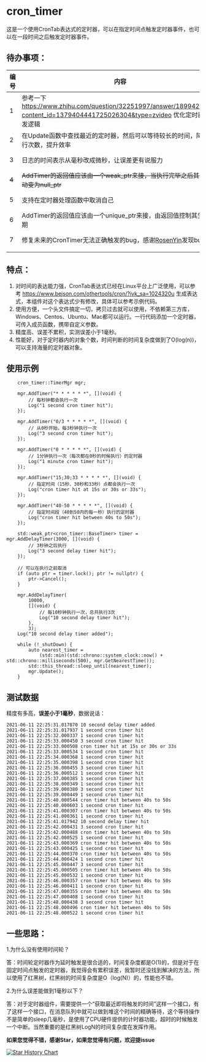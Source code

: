 # cron_timer

这是一个使用CronTab表达式的定时器，可以在指定时间点触发定时器事件，也可以在一段时间之后触发定时器事件。



## 待办事项：

| 编号  | 内容                                                         | 状态                        |
| ----- | ------------------------------------------------------------ | --------------------------- |
| 1     | 参考一下 https://www.zhihu.com/question/32251997/answer/1899420964?content_id=1379404441725026304&type=zvideo 优化定时器的触发逻辑 | 20210525，xinyong已完成     |
| 2     | 在Update函数中查找最近的定时器，然后可以等待较长的时间，降低执行次数，提升效率 | 20210525，xinyong已完成     |
| 3     | 日志的时间表示从毫秒改成微秒，让误差更有说服力               | 20210611, xinyong已完成     |
| ~~4~~ | ~~AddTimer的返回值应该由一个weak_ptr来接，当执行完毕之后其引用自动变为null_ptr~~ | ~~20210628, xinyong已完成~~ |
| 5     | 支持在定时器处理函数中取消自己                               | 20210721, xinyong已完成     |
| 6     | AddTimer的返回值应该由一个unique_ptr来接，由返回值控制其生命周期 |                             |
| 7     | 修复未来的CronTimer无法正确触发的bug，感谢[RosenYin](https://github.com/RosenYin)发现bug | 20231111,xinyong已修正      |
|       |                                                              |                             |





## 特点：

1. 对时间的表达能力强，CronTab表达式已经在Linux平台上广泛使用，可以参考 https://www.bejson.com/othertools/cron/?ivk_sa=1024320u 生成表达式，本组件对这个表达式少有修改，具体可以参考示例代码。
2. 使用方便，一个头文件搞定一切，拷贝过去就可以使用，不依赖第三方库，Windows、Centos、Ubuntu、Mac都可以运行。一行代码添加一个定时器，可传入成员函数，携带自定义参数。
3. 精度高、误差不累积，实测误差小于1毫秒。
4. 性能好，对于定时器内的对象个数，时间判断的时间复杂度做到了O(log(n))，可以支持海量的定时器对象。



## 使用示例

```
	cron_timer::TimerMgr mgr;

	mgr.AddTimer("* * * * * *", [](void) {
		// 每秒钟都会执行一次
		Log("1 second cron timer hit");
	});

	mgr.AddTimer("0/3 * * * * *", [](void) {
		// 从0秒开始，每3秒钟执行一次
		Log("3 second cron timer hit");
	});

	mgr.AddTimer("0 * * * * *", [](void) {
		// 1分钟执行一次（每次都在0秒的时候执行）的定时器
		Log("1 minute cron timer hit");
	});

	mgr.AddTimer("15;30;33 * * * * *", [](void) {
		// 指定时间（15秒、30秒和33秒）点都会执行一次
		Log("cron timer hit at 15s or 30s or 33s");
	});

	mgr.AddTimer("40-50 * * * * *", [](void) {
		// 指定时间段（40到50内的每一秒）执行的定时器
		Log("cron timer hit between 40s to 50s");
	});

	std::weak_ptr<cron_timer::BaseTimer> timer = mgr.AddDelayTimer(3000, [](void) {
		// 3秒钟之后执行
		Log("3 second delay timer hit");
	});

	// 可以在执行之前取消
	if (auto ptr = timer.lock(); ptr != nullptr) {
		ptr->Cancel();
	}

	mgr.AddDelayTimer(
		10000,
		[](void) {
			// 每10秒钟执行一次，总共执行3次
			Log("10 second delay timer hit");
		},
		3);
	Log("10 second delay timer added");

	while (!_shutDown) {
		auto nearest_timer =
			(std::min)(std::chrono::system_clock::now() + std::chrono::milliseconds(500), mgr.GetNearestTime());
		std::this_thread::sleep_until(nearest_timer);
		mgr.Update();
	}

```



## 测试数据

精度有多高，**误差小于1毫秒**，数据说话：

```
2021-06-11 22:25:31.017870 10 second delay timer added
2021-06-11 22:25:31.017937 1 second cron timer hit
2021-06-11 22:25:32.000337 1 second cron timer hit
2021-06-11 22:25:33.000450 3 second cron timer hit
2021-06-11 22:25:33.000508 cron timer hit at 15s or 30s or 33s
2021-06-11 22:25:33.000534 1 second cron timer hit
2021-06-11 22:25:34.000368 1 second cron timer hit
2021-06-11 22:25:35.000398 1 second cron timer hit
2021-06-11 22:25:36.000455 3 second cron timer hit
2021-06-11 22:25:36.000512 1 second cron timer hit
2021-06-11 22:25:37.000385 1 second cron timer hit
2021-06-11 22:25:38.000349 1 second cron timer hit
2021-06-11 22:25:39.000380 3 second cron timer hit
2021-06-11 22:25:39.000449 1 second cron timer hit
2021-06-11 22:25:40.000544 cron timer hit between 40s to 50s
2021-06-11 22:25:40.000603 1 second cron timer hit
2021-06-11 22:25:41.000307 cron timer hit between 40s to 50s
2021-06-11 22:25:41.000361 1 second cron timer hit
2021-06-11 22:25:41.017942 10 second delay timer hit
2021-06-11 22:25:42.000431 3 second cron timer hit
2021-06-11 22:25:42.000488 cron timer hit between 40s to 50s
2021-06-11 22:25:42.000525 1 second cron timer hit
2021-06-11 22:25:43.000369 cron timer hit between 40s to 50s
2021-06-11 22:25:43.000425 1 second cron timer hit
2021-06-11 22:25:44.000370 cron timer hit between 40s to 50s
2021-06-11 22:25:44.000424 1 second cron timer hit
2021-06-11 22:25:45.000447 3 second cron timer hit
2021-06-11 22:25:45.000505 cron timer hit between 40s to 50s
2021-06-11 22:25:45.000532 1 second cron timer hit
2021-06-11 22:25:46.000357 cron timer hit between 40s to 50s
2021-06-11 22:25:46.000411 1 second cron timer hit
2021-06-11 22:25:47.000355 cron timer hit between 40s to 50s
2021-06-11 22:25:47.000408 1 second cron timer hit
2021-06-11 22:25:48.000438 3 second cron timer hit
2021-06-11 22:25:48.000496 cron timer hit between 40s to 50s
2021-06-11 22:25:48.000522 1 second cron timer hit

```



## 一些思路：

1.为什么没有使用时间轮？

答：时间轮定时器作为延时触发是很合适的，时间复杂度都是O(1)的，但是对于在固定时间点触发的定时器，我觉得会有累积误差，我暂时还没找到解决的方法，所以使用了红黑树，红黑树的时间复杂度是O（log(N)）的，性能也不错。

2.为什么误差能做到1毫秒以下？

答：对于定时器组件，需要提供一个“获取最近即将触发的时间”这样一个接口，有了这样一个接口，在消息队列中就可以做到堆这个时间的精确等待，这个等待操作不是简单的sleep几毫秒，是使用了CPU硬件提供的计时器功能，超时的时候触发一个中断。当然重要的是红黑树LogN的时间复杂度在发挥作用。



**如果您觉得不错，感谢Star，如果您觉得有问题，欢迎提issue**

[![Star History Chart](https://api.star-history.com/svg?repos=yongxin-ms/cron_timer&type==Date)](https://star-history.com/#yongxin-ms/cron_timer&Date)
